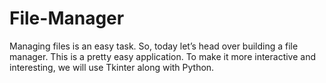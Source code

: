 # File-Manager

Managing files is an easy task. So, today let’s head over building a file manager. This is a pretty easy application. To make it more interactive and interesting, we will use Tkinter along with Python.
